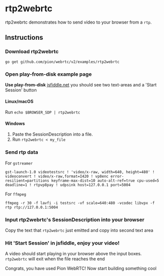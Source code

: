 # rtp2webrtc
rtp2webrtc demonstrates how to send video to your browser from a `rtp`.

## Instructions
### Download rtp2webrtc
```
go get github.com/pion/webrtc/v2/examples/rtp2webrtc
```

### Open play-from-disk example page
**Use play-from-disk** [jsfiddle.net](https://jsfiddle.net/z7ms3u5r/) you should see two text-areas and a 'Start Session' button

#### Linux/macOS
Run `echo $BROWSER_SDP | rtp2webrtc`

#### Windows
1. Paste the SessionDescription into a file.
1. Run `rtp2webrtc < my_file`

### Send rtp data

For `gstreamer`
```
gst-launch-1.0 videotestsrc ! 'video/x-raw, width=640, height=480' ! videoconvert ! video/x-raw,format=I420 ! vp8enc error-resilient=partitions keyframe-max-dist=10 auto-alt-ref=true cpu-used=5 deadline=1 ! rtpvp8pay ! udpsink host=127.0.0.1 port=5004
```

For `ffmpeg`
```
ffmpeg -r 30 -f lavfi -i testsrc -vf scale=640:480 -vcodec libvpx -f rtp rtp://127.0.0.1:5004
```

### Input rtp2webrtc's SessionDescription into your browser
Copy the text that `rtp2webrtc` just emitted and copy into second text area

### Hit 'Start Session' in jsfiddle, enjoy your video!
A video should start playing in your browser above the input boxes. `rtp2webrtc` will exit when the file reaches the end

Congrats, you have used Pion WebRTC! Now start building something cool
